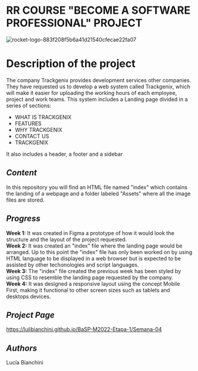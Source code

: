 # RR COURSE "BECOME A SOFTWARE PROFESSIONAL" PROJECT
![rocket-logo-883f208f5b6a41d21540cfecae22fa07](https://user-images.githubusercontent.com/101265774/160671603-5eb9f621-4c7a-49ca-92c8-b435c2c6960f.png)

# Description of the project
The company Trackgenix provides development services  other companies. They have requested us to develop a web system called Trackgenix, which will make it easier for uploading the working hours of each employee, project and work teams. 
This system includes a Landing page divided in a series of sections:

- WHAT IS TRACKGENIX
- FEATURES
- WHY TRACKGENIX
- CONTACT US
- TRACKGENIX

It also includes a header, a footer and a sidebar 

## *Content*
In this repository you will find an HTML  file named "index" which contains the landing of a webpage and a folder labeled "Assets" where all the image files are stored.

## *Progress*
**Week 1:** It was created in Figma a prototype of how it would look the structure and the layout of the project requested.\
**Week 2:** It was created an "index" file where the landing page would be arranged. Up to this point the "index" file has only been worked on by using HTML language to be displayed in a web browser but is expected to be assisted by other techonologies and script languages. \
**Week 3:** The "index" file created the previous week has been styled by using CSS to resemble the landing page requested by the company. \
**Week 4:** It was designed a responsive layout using the concept Mobile First, making it functional to other screen sizes such as tablets and desktops devices.

## *Project Page*
https://lulibianchini.github.io/BaSP-M2022-Etapa-1/Semana-04

## *Authors*
Lucía Bianchini
